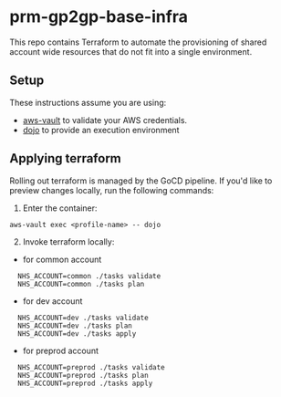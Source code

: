 # prm-gp2gp-base-infra

This repo contains Terraform to automate the provisioning of shared account
wide resources that do not fit into a single environment.

## Setup

These instructions assume you are using:

- [aws-vault](https://github.com/99designs/aws-vault) to validate your AWS credentials.
- [dojo](https://github.com/kudulab/dojo) to provide an execution environment

## Applying terraform

Rolling out terraform is managed by the GoCD pipeline. If you'd like to preview changes locally, run the following commands:

1. Enter the container:

`aws-vault exec <profile-name> -- dojo`

2. Invoke terraform locally:

- for common account

```
  NHS_ACCOUNT=common ./tasks validate
  NHS_ACCOUNT=common ./tasks plan
```

- for dev account

```
  NHS_ACCOUNT=dev ./tasks validate
  NHS_ACCOUNT=dev ./tasks plan
  NHS_ACCOUNT=dev ./tasks apply
```

- for preprod account

```
  NHS_ACCOUNT=preprod ./tasks validate
  NHS_ACCOUNT=preprod ./tasks plan
  NHS_ACCOUNT=preprod ./tasks apply
```
